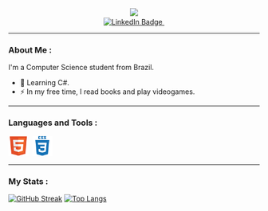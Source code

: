 <div id="header" align="center">
  <img src="https://media2.giphy.com/media/qgQUggAC3Pfv687qPC/giphy.gif" width="300"/>
</div>

<div id="badges" align="center">
  <a href="https://www.linkedin.com/in/jorge-henrique-cavalcante-barreto-04a946260">
    <img src="https://img.shields.io/badge/LinkedIn-blue?style=for-the-badge&logo=linkedin&logoColor=white" alt="LinkedIn Badge"/>
  </a>
  <img src="https://komarev.com/ghpvc/?username=Jorge-HCB&style=flat-square&color=blue" alt=""/>
</div>

---

### About Me :
I'm a Computer Science student from Brazil.
- :seedling: Learning C#.
- :zap: In my free time, I read books and play videogames.

---

### Languages and Tools :

  <img src="https://github.com/devicons/devicon/blob/master/icons/html5/html5-original.svg" title="HTML5" alt="HTML" width="40" height="40"/>&nbsp;
  <img src="https://github.com/devicons/devicon/blob/master/icons/css3/css3-plain-wordmark.svg"  title="CSS3" alt="CSS" width="40" height="40"/>&nbsp;
  

---

### My Stats :

[![GitHub Streak](https://streak-stats.demolab.com/?user=Jorge-HCB&theme=dark&background=000000)](https://git.io/streak-stats)
[![Top Langs](https://github-readme-stats.vercel.app/api/top-langs/?username=Jorge-HCB&layout=compact&theme=vision-friendly-dark)](https://github.com/anuraghazra/github-readme-stats)
